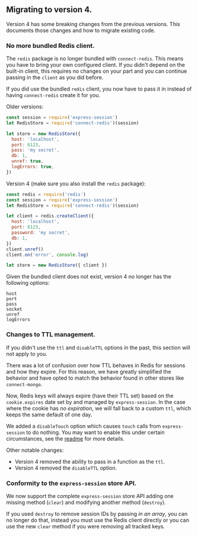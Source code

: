 ## Migrating to version 4.

Version 4 has some breaking changes from the previous versions. This documents those changes and how to migrate existing code.

### No more bundled Redis client.

The `redis` package is no longer bundled with `connect-redis`. This means you have to bring your own configured client. If you didn't depend on the built-in client, this requires no changes on your part and you can continue passing in the `client` as you did before.

If you did use the bundled `redis` client, you now have to pass it in instead of having `connect-redis` create it for you.

Older versions:

```js
const session = require('express-session')
let RedisStore = require('connect-redis')(session)

let store = new RedisStore({
  host: 'localhost',
  port: 6123,
  pass: 'my secret',
  db: 1,
  unref: true,
  logErrors: true,
})
```

Version 4 (make sure you also install the `redis` package):

```js
const redis = require('redis')
const session = require('express-session')
let RedisStore = require('connect-redis')(session)

let client = redis.createClient({
  host: 'localhost',
  port: 6123,
  password: 'my secret',
  db: 1,
})
client.unref()
client.on('error', console.log)

let store = new RedisStore({ client })
```

Given the bundled client does not exist, version 4 no longer has the following options:

```
host
port
pass
socket
unref
logErrors
```

### Changes to TTL management.

If you didn't use the `ttl` and `disableTTL` options in the past, this section will not apply to you.

There was a lot of confusion over how TTL behaves in Redis for sessions and how they expire. For this reason, we have greatly simplified the behavior and have opted to match the behavior found in other stores like `connect-mongo`.

Now, Redis keys will always expire (have their TTL set) based on the `cookie.expires` date set by and managed by `express-session`. In the case where the cookie has _no expiration_, we will fall back to a custom `ttl`, which keeps the same default of one day.

We added a `disableTouch` option which causes `touch` calls from `express-session` to do nothing. You may want to enable this under certain circumstances, see the [readme][1] for more details.

Other notable changes:

- Version 4 removed the ability to pass in a function as the `ttl`.
- Version 4 removed the `disableTTL` option.

### Conformity to the `express-session` store API.

We now support the complete `express-session` store API adding one missing method (`clear`) and modifying another method (`destroy`).

If you used `destroy` to remove session IDs by passing _in an array_, you can no longer do that, instead you must use the Redis client directly or you can use the new `clear` method if you were removing all tracked keys.

[1]: readme.md
